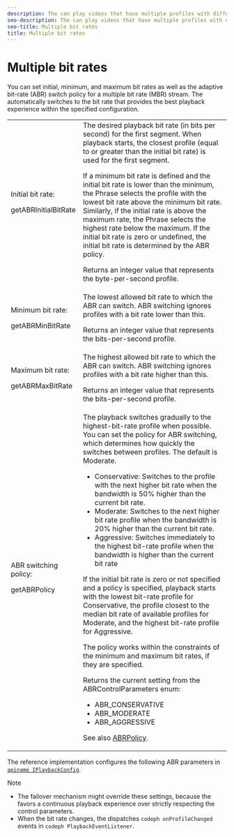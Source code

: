 ```yaml
---
description: The can play videos that have multiple profiles with different bit rates, switching between them to provide more than one quality level based on the available bandwidth. WRITER: Note that the text here is nearly identical to the text in c_psdk_abr-control-quality.xml. So if you update here, please update there, too. Or figure out a good way to put the text into the phrase library. Or maybe not--this file doesn't appear anywhere except in the original android, android_1.2, and the original dhls ditamaps. So I think it's basically obsolete. -elf Sept '15
seo-description: The can play videos that have multiple profiles with different bit rates, switching between them to provide more than one quality level based on the available bandwidth. WRITER: Note that the text here is nearly identical to the text in c_psdk_abr-control-quality.xml. So if you update here, please update there, too. Or figure out a good way to put the text into the phrase library. Or maybe not--this file doesn't appear anywhere except in the original android, android_1.2, and the original dhls ditamaps. So I think it's basically obsolete. -elf Sept '15
seo-title: Multiple bit rates
title: Multiple bit rates
---
```


# Multiple bit rates

You can set initial, minimum, and maximum bit rates as well as the adaptive bit-rate (ABR) switch policy for a multiple bit rate (MBR) stream. The  automatically switches to the bit rate that provides the best playback experience within the specified configuration.

<table id="table_3BB964A9F54B44339AECA790DDBD6C50"> 
 <tgroup cols="2"> 
  <colspec colname="col01" colnum="1" colwidth="1.00*" /> 
  <colspec colnum="2" colname="col2" colwidth="3.45*" /> 
  <tbody> 
   <tr> 
    <td colname="col01">Initial bit rate: <p><span class="codeph">getABRInitialBitRate</span> </p> </td> 
    <td colname="col2">The desired playback bit rate (in bits per second) for the first segment. When playback starts, the closest profile (equal to or greater than the initial bit rate) is used for the first segment. <p> If a minimum bit rate is defined and the initial bit rate is lower than the minimum, the 
      <ph conref="../../phrase_library_ref_impl.xml#c_psdk_phrase-library/primetime-sdk-name">
       Phrase
      </ph> selects the profile with the lowest bit rate above the minimum bit rate. Similarly, if the initial rate is above the maximum rate, the 
      <ph conref="../../phrase_library_ref_impl.xml#c_psdk_phrase-library/primetime-sdk-name">
       Phrase
      </ph> selects the highest rate below the maximum. If the initial bit rate is zero or undefined, the initial bit rate is determined by the ABR policy. </p><p>Returns an integer value that represents the byte-per-second profile. </p> </td> 
   </tr> 
   <tr> 
    <td colname="col01">Minimum bit rate: <p><span class="codeph">getABRMinBitRate</span></p> </td> 
    <td colname="col2">The lowest allowed bit rate to which the ABR can switch. ABR switching ignores profiles with a bit rate lower than this. <p>Returns an integer value that represents the bits-per-second profile. </p> </td> 
   </tr> 
   <tr> 
    <td colname="col01">Maximum bit rate: <p><span class="codeph">getABRMaxBitRate</span> </p> </td> 
    <td colname="col2">The highest allowed bit rate to which the ABR can switch. ABR switching ignores profiles with a bit rate higher than this. <p>Returns an integer value that represents the bits-per-second profile. </p> </td> 
   </tr> 
   <tr> 
    <td colname="col01">ABR switching policy: <p><span class="codeph">getABRPolicy</span></p> </td> 
    <td colname="col2">The playback switches gradually to the highest-bit-rate profile when possible. You can set the policy for ABR switching, which determines how quickly the 
     <ph conref="../../phrase_library_ref_impl.xml#c_psdk_phrase-library/primetime-sdk-name" /> switches between profiles. The default is Moderate. <p> 
      <ul id="ul_53BF29B294E140419E1E8F88E5E91BF0"> 
       <li id="li_10ED3E4AB55F470F84A71B7FBD5AD821">Conservative: Switches to the profile with the next higher bit rate when the bandwidth is 50% higher than the current bit rate. </li> 
       <li id="li_02A2CE1E61FA48BDA868F2C24CB296FE">Moderate: Switches to the next higher bit rate profile when the bandwidth is 20% higher than the current bit rate. </li> 
       <li id="li_97F2DA7C8DAB4A81A47A3FCE1D3D2D2B">Aggressive: Switches immediately to the highest bit-rate profile when the bandwidth is higher than the current bit rate </li> 
      </ul> </p> <p>If the initial bit rate is zero or not specified and a policy is specified, playback starts with the lowest bit-rate profile for Conservative, the profile closest to the median bit rate of available profiles for Moderate, and the highest bit-rate profile for Aggressive. </p><p>The policy works within the constraints of the minimum and maximum bit rates, if they are specified. </p><p>Returns the current setting from the <span class="codeph">ABRControlParameters</span> enum: 
      <ul id="ul_svm_zqn_gz"> 
       <li><span class="codeph">ABR_CONSERVATIVE</span></li> 
       <li><span class="codeph">ABR_MODERATE</span></li> 
       <li><span class="codeph">ABR_AGGRESSIVE</span></li> 
      </ul></p> <p>See also <a href="http://help.adobe.com/en_US/primetime/api/psdk/javadoc/com/adobe/mediacore/ABRControlParameters.ABRPolicy.html" scope="external" format="html"><span class="apiname">ABRPolicy</span></a>. </p> </td> 
   </tr> 
  </tbody> 
 </tgroup> 
</table>

The reference implementation configures the following ABR parameters in [`apiname IPlaybackConfig`](http://help.adobe.com/en_US/primetime/reference_implementation/android/javadoc/com/adobe/primetime/reference/config/IPlaybackConfig.html).

>[!NOTE]
>
>* The  failover mechanism might override these settings, because the  favors a continuous playback experience over strictly respecting the control parameters.
>* When the bit rate changes, the  dispatches `codeph onProfileChanged` events in `codeph PlaybackEventListener`.
>
